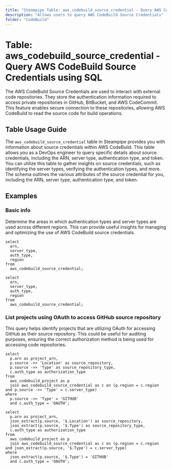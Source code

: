 ```yaml
---
title: "Steampipe Table: aws_codebuild_source_credential - Query AWS CodeBuild Source Credentials using SQL"
description: "Allows users to query AWS CodeBuild Source Credentials"
folder: "CodeBuild"
---
```


# Table: aws_codebuild_source_credential - Query AWS CodeBuild Source Credentials using SQL

The AWS CodeBuild Source Credentials are used to interact with external code repositories. They store the authentication information required to access private repositories in GitHub, BitBucket, and AWS CodeCommit. This feature enables secure connection to these repositories, allowing AWS CodeBuild to read the source code for build operations.

## Table Usage Guide

The `aws_codebuild_source_credential` table in Steampipe provides you with information about source credentials within AWS CodeBuild. This table allows you as a DevOps engineer to query specific details about source credentials, including the ARN, server type, authentication type, and token. You can utilize this table to gather insights on source credentials, such as identifying the server types, verifying the authentication types, and more. The schema outlines the various attributes of the source credential for you, including the ARN, server type, authentication type, and token.

## Examples

### Basic info
Determine the areas in which authentication types and server types are used across different regions. This can provide useful insights for managing and optimizing the use of AWS CodeBuild source credentials.

```sql+postgres
select
  arn,
  server_type,
  auth_type,
  region
from
  aws_codebuild_source_credential;
```

```sql+sqlite
select
  arn,
  server_type,
  auth_type,
  region
from
  aws_codebuild_source_credential;
```


### List projects using OAuth to access GitHub source repository
This query helps identify projects that are utilizing OAuth for accessing GitHub as their source repository. This could be useful for auditing purposes, ensuring the correct authorization method is being used for accessing code repositories.

```sql+postgres
select
  p.arn as project_arn,
  p.source ->> 'Location' as source_repository, 
  p.source ->> 'Type' as source_repository_type,
  c.auth_type as authorization_type
from
  aws_codebuild_project as p
  join aws_codebuild_source_credential as c on (p.region = c.region and p.source ->> 'Type' = c.server_type)
where
  p.source ->> 'Type' = 'GITHUB'
  and c.auth_type = 'OAUTH';
```

```sql+sqlite
select
  p.arn as project_arn,
  json_extract(p.source, '$.Location') as source_repository, 
  json_extract(p.source, '$.Type') as source_repository_type,
  c.auth_type as authorization_type
from
  aws_codebuild_project as p
  join aws_codebuild_source_credential as c on (p.region = c.region and json_extract(p.source, '$.Type') = c.server_type)
where
  json_extract(p.source, '$.Type') = 'GITHUB'
  and c.auth_type = 'OAUTH';
```